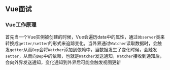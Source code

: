 ## Vue面试

### Vue工作原理

首先当一个Vue实例被创建的时候，Vue会遍历data中的属性，通过`Observer`类来转换成`getter/setter`的形式来追踪变化，当外界通过`Watcher`读取数据时，会触发`getter`从而`Dep`会将`Watcher`添加到依赖中，当数据发生了变化时候，会触发`setter`，从而向`Dep`中的依赖，也就是`Watcher`发送通知，`Watcher`接收到通知后，会向外界发送通知，变化通知到外界后可能会触发视图更新